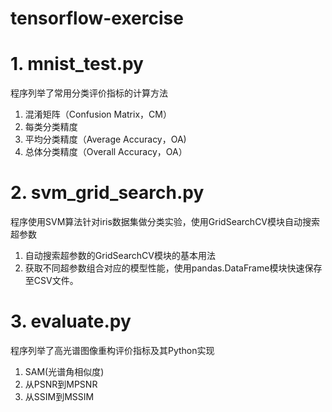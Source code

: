 # tensorflow-exercise

# 1. mnist_test.py 

程序列举了常用分类评价指标的计算方法

1. 混淆矩阵（Confusion Matrix，CM）
2. 每类分类精度
3. 平均分类精度（Average Accuracy，OA)
4. 总体分类精度（Overall Accuracy，OA）

# 2. svm_grid_search.py

程序使用SVM算法针对iris数据集做分类实验，使用GridSearchCV模块自动搜索超参数

1. 自动搜索超参数的GridSearchCV模块的基本用法
2. 获取不同超参数组合对应的模型性能，使用pandas.DataFrame模块快速保存至CSV文件。

# 3. evaluate.py

程序列举了高光谱图像重构评价指标及其Python实现

1. SAM(光谱角相似度)
2. 从PSNR到MPSNR
3. 从SSIM到MSSIM
